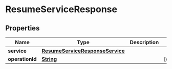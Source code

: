 

# ResumeServiceResponse


## Properties

| Name | Type | Description | Notes |
|------------ | ------------- | ------------- | -------------|
|**service** | [**ResumeServiceResponseService**](ResumeServiceResponseService.md) |  |  |
|**operationId** | [**String**](String.md) |  |  [optional] |




